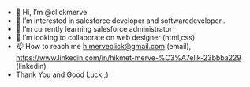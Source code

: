 - 👋 Hi, I’m @clickmerve
- 👀 I’m interested in salesforce developer and softwaredeveloper..
- 🌱 I’m currently learning salesforce administrator
- 💞️ I’m looking to collaborate on web designer (html,css)
- 📫 How to reach me h.merveclick@gmail.com (email), https://www.linkedin.com/in/hikmet-merve-%C3%A7elik-23bbba229 (linkedin)
- Thank You and Good Luck ;)

<!---
clickmerve/clickmerve is a ✨ special ✨ repository because its `README.md` (this file) appears on your GitHub profile.
You can click the Preview link to take a look at your changes.
--->
